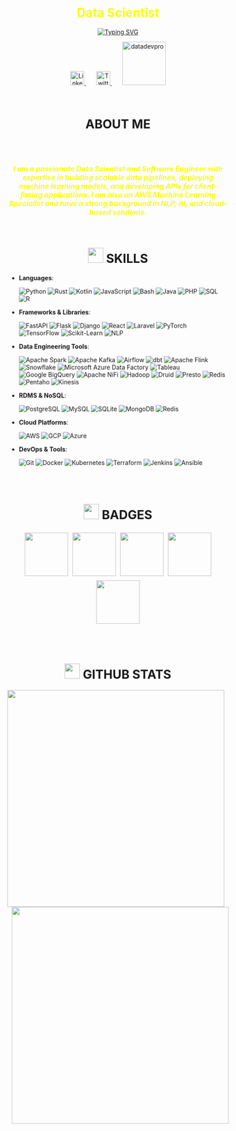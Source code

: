 <div align="center">
    <h1 style="text-align: center; color: #F6FF0C;">Data Scientist</h1>
</div>

<div align="center">
    <a  href="https://git.io/typing-svg"><img src="https://readme-typing-svg.demolab.com?font=Fira+Code&pause=1000&color=F6FF0C&width=435&lines=Experienced+Software+%26+Data+Engineer+;AWS+Machine+Learning+Specialist;Passionate+about+NLP+%26+AI" alt="Typing SVG" />
    </a>
</div>

<!-- Social icons section -->
<p align="center">
    <a href="https://www.linkedin.com/in/emmanoedorh/"><img width="32px" alt="LinkedIn" title="LinkedIn" src="https://i.imgur.com/yRpa1dQ.png"/>
    </a>
    &#8287;&#8287;&#8287;&#8287;&#8287;
    <a href="https://twitter.com/emmanoedorh"><img width="32px" alt="Twitter" title="Twitter" src="https://i.imgur.com/AixJgnm.png"/>
    </a>
    &#8287;&#8287;&#8287;&#8287;&#8287;
    <a href="https://datadevpro.com"><img width="100px" alt="datadevpro" title="Blog" src="https://datadevpro.com/static/ef206e149eabfa524ad299a518303c1e/10386/logo-dark.webp"/>
    </a>
</p>

<br>
<h1 align="center">ABOUT ME</h1>
<br><br>

<div align="center">
    <h3 style="text-align: center; color: #F6FF0C">
        <i>I am a passionate Data Scientist and Software Engineer with expertise in building scalable data pipelines, deploying machine learning models, and developing APIs for client-facing applications. I am also an AWS Machine Learning Specialist and have a strong background in NLP, AI, and cloud-based solutions.</i>
    </h3>
</div>

<br>

<h1 align="center"><img src="https://media2.giphy.com/media/QssGEmpkyEOhBCb7e1/giphy.gif?cid=ecf05e47a0n3gi1bfqntqmob8g9aid1oyj2wr3ds3mg700bl&rid=giphy.gif" width="35"> SKILLS </h1>


- **Languages**:
  
    ![Python](https://img.shields.io/badge/Python%20-%2314354C.svg?style=for-the-badge&logo=python&logoColor=white)
    ![Rust](https://img.shields.io/badge/Rust%20-%23000000.svg?style=for-the-badge&logo=rust&logoColor=white)
    ![Kotlin](https://img.shields.io/badge/Kotlin%20-%230095D5.svg?style=for-the-badge&logo=kotlin&logoColor=white)
    ![JavaScript](https://img.shields.io/badge/JavaScript-%23F7DF1E.svg?style=for-the-badge&logo=javascript&logoColor=white)
    ![Bash](https://img.shields.io/badge/Bash%20-%2389E051.svg?style=for-the-badge&logo=shell&logoColor=white)
    ![Java](https://img.shields.io/badge/Java-%23ED8B00.svg?style=for-the-badge&logo=java&logoColor=white)
    ![PHP](https://img.shields.io/badge/PHP-%23777BB4.svg?style=for-the-badge&logo=php&logoColor=white)
    ![SQL](https://img.shields.io/badge/SQL-%23007591.svg?style=for-the-badge&logo=sql&logoColor=white)
    ![R](https://img.shields.io/badge/R-%23276DC3.svg?style=for-the-badge&logo=r&logoColor=white)

- **Frameworks & Libraries**:

    ![FastAPI](https://img.shields.io/badge/FastAPI-%2300C7B7.svg?style=for-the-badge&logo=fastapi&logoColor=white)
    ![Flask](https://img.shields.io/badge/Flask-%23000.svg?style=for-the-badge&logo=flask&logoColor=white)
    ![Django](https://img.shields.io/badge/Django-%23092E20.svg?style=for-the-badge&logo=django&logoColor=white)
    ![React](https://img.shields.io/badge/React-%2320232a.svg?style=for-the-badge&logo=react&logoColor=%2361DAFB)
    ![Laravel](https://img.shields.io/badge/Laravel-%23FF2D20.svg?style=for-the-badge&logo=laravel&logoColor=white)
    ![PyTorch](https://img.shields.io/badge/PyTorch-%23EE4C2C.svg?style=for-the-badge&logo=pytorch&logoColor=white)
    ![TensorFlow](https://img.shields.io/badge/TensorFlow-%23FF6F00.svg?style=for-the-badge&logo=tensorflow&logoColor=white)
    ![Scikit-Learn](https://img.shields.io/badge/Scikit%20Learn-%23F7931E.svg?style=for-the-badge&logo=scikit-learn&logoColor=white)
    ![NLP](https://img.shields.io/badge/NLP-%234c2d91.svg?style=for-the-badge&logoColor=white)

- **Data Engineering Tools**:

    ![Apache Spark](https://img.shields.io/badge/Apache%20Spark-%23E25A1C.svg?style=for-the-badge&logo=apache-spark&logoColor=white)
    ![Apache Kafka](https://img.shields.io/badge/Apache%20Kafka-%23168D34.svg?style=for-the-badge&logo=apache-kafka&logoColor=white)
    ![Airflow](https://img.shields.io/badge/Airflow-%236F3C5C.svg?style=for-the-badge&logo=apache-airflow&logoColor=white)
    ![dbt](https://img.shields.io/badge/dbt-%230C4B33.svg?style=for-the-badge&logo=dbt&logoColor=white)
    ![Apache Flink](https://img.shields.io/badge/Apache%20Flink-%23000000.svg?style=for-the-badge&logo=apache-flink&logoColor=white)
    ![Snowflake](https://img.shields.io/badge/Snowflake-%23F5A623.svg?style=for-the-badge&logo=snowflake&logoColor=white)
    ![Microsoft Azure Data Factory](https://img.shields.io/badge/Azure%20Data%20Factory-%23008CC1.svg?style=for-the-badge&logo=microsoft-azure&logoColor=white)
    ![Tableau](https://img.shields.io/badge/Tableau-%23E97627.svg?style=for-the-badge&logo=tableau&logoColor=white)
    ![Google BigQuery](https://img.shields.io/badge/Google%20BigQuery-%23FBB034.svg?style=for-the-badge&logo=google-cloud&logoColor=white)
    ![Apache NiFi](https://img.shields.io/badge/Apache%20NiFi-%23A8B400.svg?style=for-the-badge&logo=apache-nifi&logoColor=white)
    ![Hadoop](https://img.shields.io/badge/Apache%20Hadoop-%23FF8C00.svg?style=for-the-badge&logo=apache-hadoop&logoColor=white)
    ![Druid](https://img.shields.io/badge/Apache%20Druid-%231F3A3D.svg?style=for-the-badge&logo=apache-druid&logoColor=white)
    ![Presto](https://img.shields.io/badge/Presto-%23000.svg?style=for-the-badge&logo=presto&logoColor=white)
    ![Redis](https://img.shields.io/badge/Redis-%23D32F2F.svg?style=for-the-badge&logo=redis&logoColor=white)
    ![Pentaho](https://img.shields.io/badge/Pentaho-%23D33A28.svg?style=for-the-badge&logo=pentaho&logoColor=white)
    ![Kinesis](https://img.shields.io/badge/AWS%20Kinesis-%23FF9900.svg?style=for-the-badge&logo=amazon-kinesis&logoColor=white)


- **RDMS & NoSQL**:

    ![PostgreSQL](https://img.shields.io/badge/PostgreSQL-%23336791.svg?style=for-the-badge&logo=postgresql&logoColor=white)
    ![MySQL](https://img.shields.io/badge/MySQL-%2300758F.svg?style=for-the-badge&logo=mysql&logoColor=white)
    ![SQLite](https://img.shields.io/badge/SQLite-%23003B57.svg?style=for-the-badge&logo=sqlite&logoColor=white)
    ![MongoDB](https://img.shields.io/badge/MongoDB-%2347A248.svg?style=for-the-badge&logo=mongodb&logoColor=white)
    ![Redis](https://img.shields.io/badge/Redis-%23DC382D.svg?style=for-the-badge&logo=redis&logoColor=white)

- **Cloud Platforms**:

    ![AWS](https://img.shields.io/badge/AWS-%23FF9900.svg?style=for-the-badge&logo=amazon-aws&logoColor=white)
    ![GCP](https://img.shields.io/badge/GCP-%234285F4.svg?style=for-the-badge&logo=google-cloud&logoColor=white)
    ![Azure](https://img.shields.io/badge/Azure-%230072C6.svg?style=for-the-badge&logo=microsoft-azure&logoColor=white)

- **DevOps & Tools**:

    ![Git](https://img.shields.io/badge/Git-%23F05033.svg?style=for-the-badge&logo=git&logoColor=white)
    ![Docker](https://img.shields.io/badge/Docker-%232496ED.svg?style=for-the-badge&logo=docker&logoColor=white)
    ![Kubernetes](https://img.shields.io/badge/Kubernetes-%23326CE5.svg?style=for-the-badge&logo=kubernetes&logoColor=white)
    ![Terraform](https://img.shields.io/badge/Terraform-%23623CE4.svg?style=for-the-badge&logo=terraform&logoColor=white)
    ![Jenkins](https://img.shields.io/badge/Jenkins-%23D24939.svg?style=for-the-badge&logo=jenkins&logoColor=white)
     ![Ansible](https://img.shields.io/badge/Ansible-%23D24939.svg?style=for-the-badge&logo=jenkins&logoColor=white)

<br><br>

<h1 align="center"><img src="https://i.giphy.com/media/v1.Y2lkPTc5MGI3NjExbHF1MTRwYjJ1ZWdiem5nYWNpc3d0NXR0czd4M3ZvNGM4aGl5c2tvYSZlcD12MV9pbnRlcm5hbF9naWZfYnlfaWQmY3Q9cw/WbcG1toVqVBJTvKiHU/giphy.gif" width="35"> BADGES </h1>

<div align="center">
    <div style="display: flex; justify-content: center; flex-wrap: wrap;">
        <a href="https://www.credly.com/earner/earned/badge/741310ec-766c-4258-b0bf-a27171c37990" style="margin: 5px;">
            <img src="https://images.credly.com/size/340x340/images/778bde6c-ad1c-4312-ac33-2fa40d50a147/image.png" width="100">
        </a>
        <a href="https://www.credly.com/earner/earned/badge/4ba6cd72-4cb7-480c-b322-8b06d764483f" style="margin: 5px;">
            <img src="https://images.credly.com/size/340x340/images/e5c85d7f-4e50-431e-b5af-fa9d9b0596e7/image.png" width="100">
        </a>
        <a href="https://www.credly.com/earner/earned/badge/fd681523-0fa5-4391-a619-511f5a2c4654" style="margin: 5px;">
            <img src="https://images.credly.com/images/efbdc0d6-b46e-4e3c-8cf8-2314d8a5b971/GCC_badge_python_1000x1000.png" width="100">
        </a>
        <a href="https://www.credly.com/earner/earned/badge/b8597167-5931-4acb-95ff-67bc02227cef" style="margin: 5px;">
            <img src="https://images.credly.com/images/08f5d4fe-48e9-43c0-8446-95951db14f3f/image.png" width="100">
        </a>
        <a href="https://www.datacamp.com/completed/statement-of-accomplishment/track/68139a790734652ba4cdb944104fe7f2a6689034" style="margin: 5px;">
            <img src="https://www.datacamp.com/statement-of-accomplishment/badge/track/68139a790734652ba4cdb944104fe7f2a6689034.png" width="100">
        </a>
    </div>
</div>

<br><br>
<h1 align="center"><img src="https://media.giphy.com/media/iY8CRBdQXODJSCERIr/giphy.gif" width="35"> GITHUB STATS</h1>

<div align="center">
    <div style="display: flex; justify-content: center; flex-wrap: wrap;">
        <a  style="margin-right: 10px;" href="https://github.com/emmanoedorh/">
            <img src="https://github-readme-stats.vercel.app/api?username=emmanoedorh&hide_rank=true&rank_icon=github&include_all_commits=true&count_private=true&show_icons=true&line_height=20&title_color=F6FF0C&icon_color=2234AE&text_color=D3D3D3&bg_color=0,000000,3295a8" width="500"/>
        </a>
        <a style="margin-left: 10px;"  href="https://github.com/emmanoedorh/">
            <img src="https://github-readme-stats.vercel.app/api/top-langs?username=emmanoedorh&show_icons=true&locale=en&layout=compact&line_height=20&title_color=F6FF0C&icon_color=2234AE&text_color=D3D3D3&bg_color=0,000000,32a894" width="500"/>
        </a>
    </div>
    <br><br>
</div>

<br><br>
